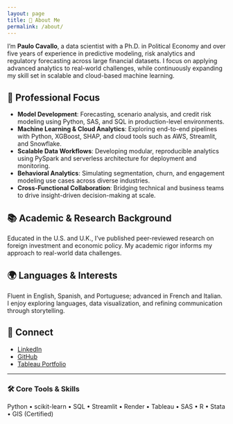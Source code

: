 ```yaml
---
layout: page
title: 👋 About Me
permalink: /about/
---
```

I’m **Paulo Cavallo**, a data scientist with a Ph.D. in Political Economy and over five years of experience in predictive modeling, risk analytics and regulatory forecasting across large financial datasets. I focus on applying advanced analytics to real-world challenges, while continuously expanding my skill set in scalable and cloud-based machine learning.

## 💼 Professional Focus

- **Model Development**: Forecasting, scenario analysis, and credit risk modeling using Python, SAS, and SQL in production-level environments.
- **Machine Learning & Cloud Analytics**: Exploring end-to-end pipelines with Python, XGBoost, SHAP, and cloud tools such as AWS, Streamlit, and Snowflake.
- **Scalable Data Workflows**: Developing modular, reproducible analytics using PySpark and serverless architecture for deployment and monitoring.
- **Behavioral Analytics**: Simulating segmentation, churn, and engagement modeling use cases across diverse industries.
- **Cross-Functional Collaboration**: Bridging technical and business teams to drive insight-driven decision-making at scale.


## 📚 Academic & Research Background

Educated in the U.S. and U.K., I’ve published peer-reviewed research on foreign investment and economic policy. My academic rigor informs my approach to real-world data challenges.

## 🌍 Languages & Interests

Fluent in English, Spanish, and Portuguese; advanced in French and Italian. I enjoy exploring languages, data visualization, and refining communication through storytelling.

## 🔗 Connect

- [LinkedIn](https://www.linkedin.com/in/paulocavallo)
- [GitHub](https://github.com/pmcavallo)
- [Tableau Portfolio](https://public.tableau.com/app/profile/paulo.cavallo/vizzes)

---

### 🛠️ Core Tools & Skills  
Python • scikit-learn • SQL • Streamlit • Render • Tableau • SAS • R • Stata • GIS (Certified)


